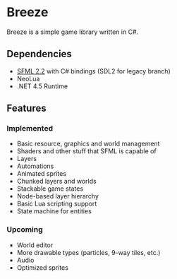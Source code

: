 Breeze
======

Breeze is a simple game library written in C#.

Dependencies
------

- [SFML 2.2](http://www.sfml-dev.org/download.php) with C# bindings (SDL2 for legacy branch)
- NeoLua
- .NET 4.5 Runtime

Features
------

### Implemented

- Basic resource, graphics and world management
- Shaders and other stuff that SFML is capable of
- Layers
- Automations
- Animated sprites
- Chunked layers and worlds
- Stackable game states
- Node-based layer hierarchy
- Basic Lua scripting support
- State machine for entities

### Upcoming

- World editor
- More drawable types (particles, 9-way tiles, etc.)
- Audio
- Optimized sprites
